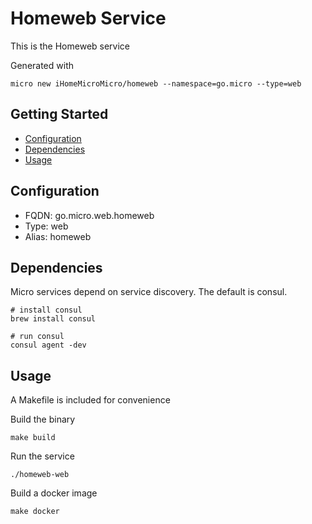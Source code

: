 # Homeweb Service

This is the Homeweb service

Generated with

```
micro new iHomeMicroMicro/homeweb --namespace=go.micro --type=web
```

## Getting Started

- [Configuration](#configuration)
- [Dependencies](#dependencies)
- [Usage](#usage)

## Configuration

- FQDN: go.micro.web.homeweb
- Type: web
- Alias: homeweb

## Dependencies

Micro services depend on service discovery. The default is consul.

```
# install consul
brew install consul

# run consul
consul agent -dev
```

## Usage

A Makefile is included for convenience

Build the binary

```
make build
```

Run the service
```
./homeweb-web
```

Build a docker image
```
make docker
```